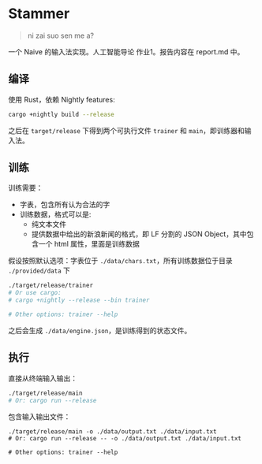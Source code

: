# Stammer

> ni zai suo sen me a?

一个 Naive 的输入法实现。人工智能导论 作业1。报告内容在 report.md 中。

## 编译

使用 Rust，依赖 Nightly features:

```bash
cargo +nightly build --release
```

之后在 `target/release` 下得到两个可执行文件 `trainer` 和 `main`，即训练器和输入法。

## 训练

训练需要：
- 字表，包含所有认为合法的字
- 训练数据，格式可以是:
  - 纯文本文件
  - 提供数据中给出的新浪新闻的格式，即 LF 分割的 JSON Object，其中包含一个 html 属性，里面是训练数据

假设按照默认选项：字表位于 `./data/chars.txt`，所有训练数据位于目录 `./provided/data` 下

```bash
./target/release/trainer
# Or use cargo:
# cargo +nightly --release --bin trainer

# Other options: trainer --help
```

之后会生成 `./data/engine.json`，是训练得到的状态文件。

## 执行
直接从终端输入输出：

```bash
./target/release/main
# Or: cargo run --release
```

包含输入输出文件：
```
./target/release/main -o ./data/output.txt ./data/input.txt
# Or: cargo run --release -- -o ./data/output.txt ./data/input.txt

# Other options: trainer --help
```
